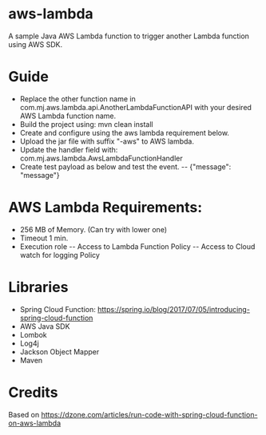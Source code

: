# aws-lambda
A sample Java AWS Lambda function to trigger another Lambda function using AWS SDK.

# Guide
- Replace the other function name in com.mj.aws.lambda.api.AnotherLambdaFunctionAPI with your desired AWS Lambda function name.
- Build the project using: mvn clean install
- Create and configure using the aws lambda requirement below.
- Upload the jar file with suffix "-aws" to AWS lambda.
- Update the handler field with: com.mj.aws.lambda.AwsLambdaFunctionHandler
- Create test payload as below and test the event. 
-- {"message": "message"}

# AWS Lambda Requirements:
- 256 MB of Memory. (Can try with lower one)
- Timeout 1 min.
- Execution role
-- Access to Lambda Function Policy
-- Access to Cloud watch for logging Policy


# Libraries
- Spring Cloud Function: https://spring.io/blog/2017/07/05/introducing-spring-cloud-function
- AWS Java SDK
- Lombok
- Log4j
- Jackson Object Mapper
- Maven

# Credits
Based on https://dzone.com/articles/run-code-with-spring-cloud-function-on-aws-lambda
